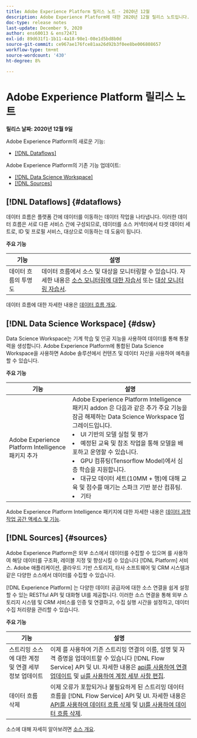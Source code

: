 ```yaml
---
title: Adobe Experience Platform 릴리스 노트 - 2020년 12월
description: Adobe Experience Platform에 대한 2020년 12월 릴리스 노트입니다.
doc-type: release notes
last-update: December 9, 2020
author: ens60013 & ens72471
exl-id: 89d631f1-1b11-4a18-98e1-08e1d5bd8b0d
source-git-commit: ce967ae176fce81aa26d92b3f0ee8be006808657
workflow-type: tm+mt
source-wordcount: '430'
ht-degree: 8%

---
```


# Adobe Experience Platform 릴리스 노트

**릴리스 날짜: 2020년 12월 9일**

Adobe Experience Platform의 새로운 기능:

- [[!DNL Dataflows]](#dataflows)

Adobe Experience Platform의 기존 기능 업데이트:

- [[!DNL Data Science Workspace]](#dsw)
- [[!DNL Sources]](#sources)

## [!DNL Dataflows] {#dataflows}

데이터 흐름은 플랫폼 간에 데이터를 이동하는 데이터 작업을 나타냅니다. 이러한 데이터 흐름은 서로 다른 서비스 간에 구성되므로, 데이터를 소스 커넥터에서 타겟 데이터 세트로, ID 및 프로필 서비스, 대상으로 이동하는 데 도움이 됩니다.

**주요 기능**

| 기능 | 설명 |
| ------- | ----------- |
| 데이터 흐름의 투명도 | 데이터 흐름에서 소스 및 대상을 모니터링할 수 있습니다. 자세한 내용은 [소스 모니터링에 대한 자습서](../../dataflows/ui/monitor-sources.md) 또는 [대상 모니터링 자습서](../../dataflows/ui/monitor-destinations.md). |

데이터 흐름에 대한 자세한 내용은 [데이터 흐름 개요](../../dataflows/home.md).

## [!DNL Data Science Workspace] {#dsw}

Data Science Workspace는 기계 학습 및 인공 지능을 사용하여 데이터를 통해 통찰력을 생성합니다. Adobe Experience Platform에 통합된 Data Science Workspace을 사용하면 Adobe 솔루션에서 컨텐츠 및 데이터 자산을 사용하여 예측을 할 수 있습니다.

**주요 기능**

| 기능 | 설명 |
| --- | ---|
| Adobe Experience Platform Intelligence 패키지 추가 | Adobe Experience Platform Intelligence 패키지 addon 은 다음과 같은 추가 주요 기능을 잠금 해제하는 Data Science Workspace 업그레이드입니다. <li> UI 기반의 모델 실험 및 평가</li><li> 예정된 교육 및 참조 작업을 통해 모델을 배포하고 운영할 수 있습니다.</li><li> GPU 컴퓨팅(Tensorflow Model)에서 심층 학습을 지원합니다.</li><li> 대규모 데이터 세트(10MM + 행)에 대해 교육 및 점수를 매기는 스파크 기반 분산 컴퓨팅.</li><li>기타</li> |

Adobe Experience Platform Intelligence 패키지에 대한 자세한 내용은 [데이터 과학 작업 공간 액세스 및 기능](../../data-science-workspace/access-features-dsw.md).

## [!DNL Sources] {#sources}

Adobe Experience Platform은 외부 소스에서 데이터를 수집할 수 있으며 를 사용하여 해당 데이터를 구조화, 레이블 지정 및 향상시킬 수 있습니다 [!DNL Platform] 서비스. Adobe 애플리케이션, 클라우드 기반 스토리지, 타사 소프트웨어 및 CRM 시스템과 같은 다양한 소스에서 데이터를 수집할 수 있습니다.

[!DNL Experience Platform] 는 다양한 데이터 공급자에 대한 소스 연결을 쉽게 설정할 수 있는 RESTful API 및 대화형 UI를 제공합니다. 이러한 소스 연결을 통해 외부 스토리지 시스템 및 CRM 서비스를 인증 및 연결하고, 수집 실행 시간을 설정하고, 데이터 수집 처리량을 관리할 수 있습니다.

**주요 기능**

| 기능 | 설명 |
| ------- | ----------- |
| 스트리밍 소스에 대한 계정 및 연결 세부 정보 업데이트 | 이제 를 사용하여 기존 스트리밍 연결의 이름, 설명 및 자격 증명을 업데이트할 수 있습니다 [!DNL Flow Service] API 및 UI. 자세한 내용은 [api를 사용하여 연결 업데이트](../../sources/tutorials/api/update.md) 및 [ui를 사용하여 계정 세부 사항 편집](../../sources/tutorials/ui/monitor.md). |
| 데이터 흐름 삭제 | 이제 오류가 포함되거나 불필요하게 된 스트리밍 데이터 흐름을 [!DNL Flow Service] API 및 UI. 자세한 내용은 [API를 사용하여 데이터 흐름 삭제](../../sources/tutorials/api/delete-dataflows.md) 및 [UI를 사용하여 데이터 흐름 삭제](../../sources/tutorials/ui/delete.md). |

소스에 대해 자세히 알아보려면 [소스 개요](../../sources/home.md).
